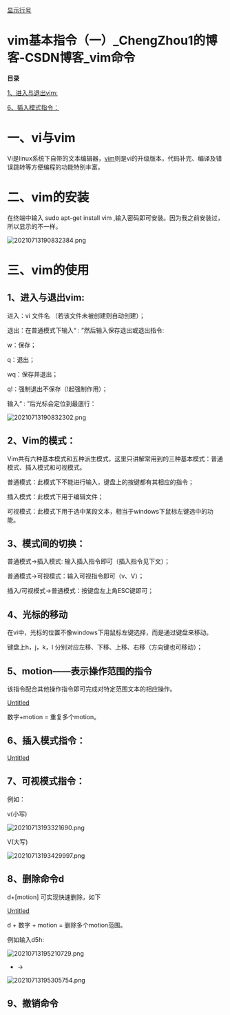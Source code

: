 

[显示行号](vim%E5%9F%BA%E6%9C%AC%E6%8C%87%E4%BB%A4%EF%BC%88%E4%B8%80%EF%BC%89_ChengZhou1%E7%9A%84%E5%8D%9A%E5%AE%A2-CSDN%E5%8D%9A%E5%AE%A2_vim%E5%91%BD%E4%BB%A4+2d4caae4-f479-4d61-ab81-e4a3256c099f/%E6%98%BE%E7%A4%BA%E8%A1%8C%E5%8F%B7%20fdd39663-0edd-4d63-bbb1-73bfd392d78b.md)

# vim基本指令（一）_ChengZhou1的博客-CSDN博客_vim命令

**目录**

[1、进入与退出vim:](https://blog.csdn.net/qq_47713364/article/details/118708515#1%E3%80%81%E8%BF%9B%E5%85%A5%E4%B8%8E%E9%80%80%E5%87%BAvim%3A)

[6、插入模式指令：](https://blog.csdn.net/qq_47713364/article/details/118708515#6%E3%80%81%E6%8F%92%E5%85%A5%E6%A8%A1%E5%BC%8F%E6%8C%87%E4%BB%A4%EF%BC%9A)

# **一、vi与vim**

Vi是linux系统下自带的文本编辑器，[vim](https://so.csdn.net/so/search?q=vim&spm=1001.2101.3001.7020)则是vi的升级版本，代码补完、编译及错误跳转等方便编程的功能特别丰富。

# **二、vim的安装**

在终端中输入 sudo apt-get install vim ,输入密码即可安装。因为我之前安装过，所以显示的不一样。

![20210713190832384.png](20210713190832384.png)

# **三、vim的使用**

## **1、进入与退出vim:**

进入：vi 文件名 （若该文件未被创建则自动创建）；

退出：在普通模式下输入“ : ”然后输入保存退出或退出指令:

w：保存；

q：退出；

wq：保存并退出；

q!：强制退出不保存（!起强制作用）；

输入“ : ”后光标会定位到最底行：

![20210713190832302.png](20210713190832302.png)

## **2、Vim的模式：**

Vim共有六种基本模式和五种派生模式，这里只讲解常用到的三种基本模式：普通模式、插入模式和可视模式。

普通模式：此模式下不能进行输入，键盘上的按键都有其相应的指令；

插入模式：此模式下用于编辑文件；

可视模式：此模式下用于选中某段文本，相当于windows下鼠标左键选中的功能。

## **3、模式间的切换：**

普通模式→插入模式: 输入插入指令即可（插入指令见下文）；

普通模式→可视模式：输入可视指令即可（v、V）；

插入/可视模式→普通模式：按键盘左上角ESC键即可；

## **4、光标的移动**

在vi中，光标的位置不像windows下用鼠标左键选择，而是通过键盘来移动。

键盘上h，j，k，l 分别对应左移、下移、上移、右移（方向键也可移动）；

## **5、motion——表示操作范围的指令**

该指令配合其他操作指令即可完成对特定范围文本的相应操作。

[Untitled](vim%E5%9F%BA%E6%9C%AC%E6%8C%87%E4%BB%A4%EF%BC%88%E4%B8%80%EF%BC%89_ChengZhou1%E7%9A%84%E5%8D%9A%E5%AE%A2-CSDN%E5%8D%9A%E5%AE%A2_vim%E5%91%BD%E4%BB%A4+2d4caae4-f479-4d61-ab81-e4a3256c099f/Untitled%20150e7d6e-69bd-40be-b096-c714c78fdac2.csv)

数字+motion = 重复多个motion。

## **6、插入模式指令：**

[Untitled](vim%E5%9F%BA%E6%9C%AC%E6%8C%87%E4%BB%A4%EF%BC%88%E4%B8%80%EF%BC%89_ChengZhou1%E7%9A%84%E5%8D%9A%E5%AE%A2-CSDN%E5%8D%9A%E5%AE%A2_vim%E5%91%BD%E4%BB%A4+2d4caae4-f479-4d61-ab81-e4a3256c099f/Untitled%20e77067aa-2618-4215-bb69-7ba5dc79c6bd.csv)

## **7、可视模式指令：**

例如：

v(小写)

![20210713193321690.png](20210713193321690.png)

V(大写)

![20210713193429997.png](20210713193429997.png)

## **8、删除命令d**

d+[motion] 可实现快速删除，如下

[Untitled](vim%E5%9F%BA%E6%9C%AC%E6%8C%87%E4%BB%A4%EF%BC%88%E4%B8%80%EF%BC%89_ChengZhou1%E7%9A%84%E5%8D%9A%E5%AE%A2-CSDN%E5%8D%9A%E5%AE%A2_vim%E5%91%BD%E4%BB%A4+2d4caae4-f479-4d61-ab81-e4a3256c099f/Untitled%202b3ed888-56b7-4909-a9fa-c8f58c6e1693.csv)

d + 数字 + motion = 删除多个motion范围。

例如输入d5h:

![20210713195210729.png](20210713195210729.png)

- ->

![20210713195305754.png](20210713195305754.png)

## 9、撤销命令

